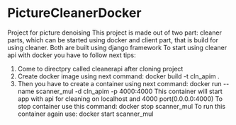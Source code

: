 # PictureCleanerDocker
Project for picture denoising
This project is made out of two part: cleaner parts, which can be started using docker and client part, that is build for using cleaner. 
Both are built using django framework
To start using cleaner api with docker you have to follow next tips:
1) Come to directpry called cleanerapi after cloning project
2) Create docker image using next command:
docker build -t cln_apim .
3) Then you have to create a container using next command:
docker run --name scanner_mul -d cln_apim -p 4000:4000
This container will start app with api for cleaning on localhost and 4000 port(0.0.0.0:4000)
To stop container use this command: docker stop scanner_mul
To run this container again use: docker start scanner_mul
